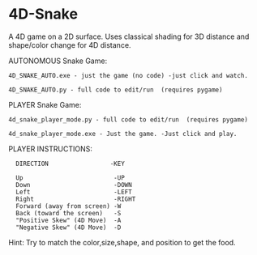 # 4D-Snake

A 4D game on a 2D surface. Uses classical shading for 3D distance and shape/color change for 4D distance.

AUTONOMOUS Snake Game:

    4D_SNAKE_AUTO.exe - just the game (no code) -just click and watch.

    4D_SNAKE_AUTO.py - full code to edit/run  (requires pygame)

PLAYER Snake Game:

    4d_snake_player_mode.py - full code to edit/run  (requires pygame)

    4d_snake_player_mode.exe - Just the game. -Just click and play.

PLAYER INSTRUCTIONS:

      DIRECTION                 -KEY

      Up                         -UP
      Down                       -DOWN
      Left                       -LEFT
      Right                      -RIGHT
      Forward (away from screen) -W
      Back (toward the screen)   -S
      "Positive Skew" (4D Move)  -A
      "Negative Skew" (4D Move)  -D


Hint: Try to match the color,size,shape, and position to get the food.

